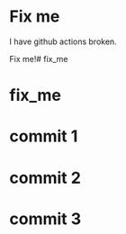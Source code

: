 # Fix me

I have  github actions broken. 

Fix me!# fix_me

# fix_me
# commit 1
# commit 2
# commit 3